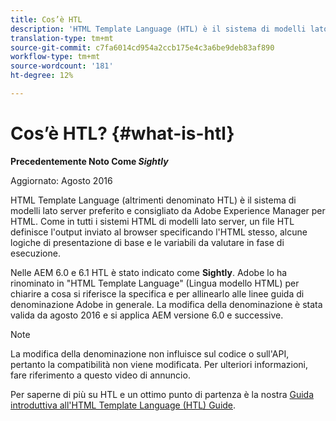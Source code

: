 ```yaml
---
title: Cos’è HTL
description: 'HTML Template Language (HTL) è il sistema di modelli lato server preferito di Adobe Experience Manager per HTML. '
translation-type: tm+mt
source-git-commit: c7fa6014cd954a2ccb175e4c3a6be9deb83af890
workflow-type: tm+mt
source-wordcount: '181'
ht-degree: 12%

---
```



# Cos’è HTL? {#what-is-htl}

**Precedentemente Noto Come  *Sightly***

Aggiornato: Agosto 2016

HTML Template Language (altrimenti denominato HTL) è il sistema di modelli lato server preferito e consigliato da Adobe Experience Manager per HTML. Come in tutti i sistemi HTML di modelli lato server, un file HTL definisce l&#39;output inviato al browser specificando l&#39;HTML stesso, alcune logiche di presentazione di base e le variabili da valutare in fase di esecuzione.

Nelle AEM 6.0 e 6.1 HTL è stato indicato come **Sightly**.  Adobe lo ha rinominato in &quot;HTML Template Language&quot; (Lingua modello HTML) per chiarire a cosa si riferisce la specifica e per allinearlo alle linee guida di denominazione  Adobe in generale. La modifica della denominazione è stata valida da agosto 2016 e si applica AEM versione 6.0 e successive.

>[!NOTE]
>
>La modifica della denominazione non influisce sul codice o sull&#39;API, pertanto la compatibilità non viene modificata. Per ulteriori informazioni, fare riferimento a questo video di annuncio.[](https://helpx.adobe.com/experience-manager/how-to/announce-htl.html)

Per saperne di più su HTL e un ottimo punto di partenza è la nostra [Guida introduttiva all&#39;HTML Template Language (HTL) Guide](overview.md).
